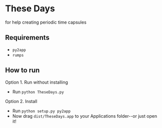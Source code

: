 These Days
==========

for help creating periodic time capsules

## Requirements
* `py2app`
* `rumps`

## How to run

Option 1. Run without installing
 * Run `python TheseDays.py`


Option 2. Install
 * Run `python setup.py py2app`
 * Now drag `dist/TheseDays.app` to your Applications folder--or just open it!
